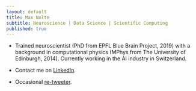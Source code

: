 ```yaml
---
layout: default
title: Max Nolte
subtitle: Neuroscience | Data Science | Scientific Computing
published: true
---
```

- Trained neuroscientist (PhD from EPFL Blue Brain Project, 2019) with a background in computational physics (MPhys from The University of Edinburgh, 2014). Currently working in the AI industry in Switzerland.

- Contact me on [LinkedIn](https://www.linkedin.com/in/max-nolte/).

- Occasional [re-tweeter](https://twitter.com/max_nolte_).
